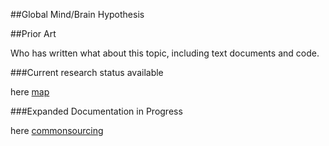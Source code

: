 ##Global Mind/Brain Hypothesis

##Prior Art

Who has written what about this topic, including text documents and code.

###Current research status available 

here [map](http://allisasis.info/1/node16#.UFv0uZVhiSM)

###Expanded Documentation in Progress 

here [commonsourcing]( http://allisasis.info/aum)